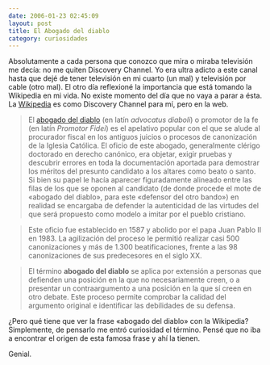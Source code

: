 ```yaml
---
date: 2006-01-23 02:45:09
layout: post
title: El Abogado del diablo
category: curiosidades
---
```


Absolutamente a cada persona que conozco que mira o miraba televisión me decía: no me quiten Discovery Channel. Yo era ultra adicto a este canal hasta que dejé de tener televisión en mi cuarto (un mal) y televisión por cable (otro mal). El otro día reflexioné la importancia que está tomando la Wikipedia en mi vida. No existe momento del día que no vaya a parar a ésta. La [Wikipedia](http://www.wikipedia.com) es como Discovery Channel para mí, pero en la web.

> El [abogado del diablo](http://es.wikipedia.org/wiki/Abogado_del_diablo) (en latín *advocatus diaboli*) o promotor de la fe (en latín *Promotor Fidei*) es el apelativo popular con el que se alude al procurador fiscal en los antiguos juicios o procesos de canonización de la Iglesia Católica. El oficio de este abogado, generalmente clérigo doctorado en derecho canónico, era objetar, exigir pruebas y descubrir errores en toda la documentación aportada para demostrar los méritos del presunto candidato a los altares como beato o santo. Si bien su papel le hacía aparecer figuradamente alineado entre las filas de los que se oponen al candidato (de donde procede el mote de «abogado del diablo», para este «defensor del otro bando») en realidad se encargaba de defender la autenticidad de las virtudes del que será propuesto como modelo a imitar por el pueblo cristiano.

> Este oficio fue establecido en 1587 y abolido por el papa Juan Pablo II en 1983. La agilización del proceso le permitió realizar casi 500 canonizaciones y más de 1.300 beatificaciones, frente a las 98 canonizaciones de sus predecesores en el siglo XX.

> El término **abogado del diablo** se aplica por extensión a personas que defienden una posición en la que no necesariamente creen, o a presentar un contraargumento a una posición en la que sí creen en otro debate. Este proceso permite comprobar la calidad del argumento original e identificar las debilidades de su defensa.

¿Pero qué tiene que ver la frase «abogado del diablo» con la Wikipedia? Simplemente, de pensarlo me entró curiosidad el término. Pensé que no iba a encontrar el origen de esta famosa frase y ahí la tienen.

Genial.
